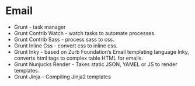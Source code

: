 # Email

* Grunt - task manager 
* Grunt Contrib Watch - watch tasks to automate processes.
* Grunt Contrib Sass - process sass to css.
* Grunt Inline Css - convert css to inline css.
* Grunt Inky - based on Zurb Foundation’s Email templating language Inky, converts html tags to complex table HTML for emails.
* Grunt Nunjucks Render - Takes static JSON, YAMEL or JS to render templates.
* Grunt Jinja - Compiling Jinja2 templates
